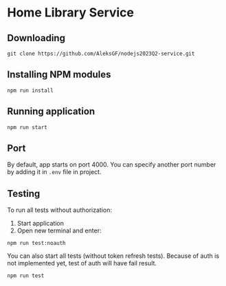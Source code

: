 # Home Library Service

## Downloading

```
git clone https://github.com/AleksGF/nodejs2023Q2-service.git
```

## Installing NPM modules

```
npm run install
```

## Running application

```
npm run start
```

## Port

By default, app starts on port 4000. You can specify another port number by adding it in `.env` file in project.

## Testing

To run all tests without authorization:
1. Start application
2. Open new terminal and enter:

```
npm run test:noauth
```

You can also start all tests (without token refresh tests). Because of auth is not implemented yet, test of auth will have fail result.

```
npm run test
```
